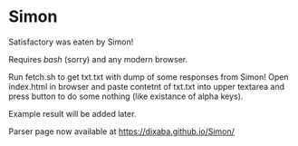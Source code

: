 # Simon

Satisfactory was eaten by Simon!

Requires _bash_ (sorry) and any modern browser.

Run fetch.sh to get txt.txt with dump of some responses from Simon!
Open index.html in browser and paste contetnt of txt.txt into upper textarea and press button to do some nothing (like existance of alpha keys).

Example result will be added later.

Parser page now available at <https://dixaba.github.io/Simon/>
